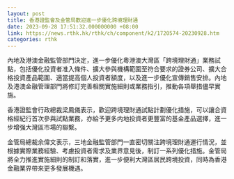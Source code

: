```yaml
---
layout: post
title: 香港證監會及金管局歡迎進一步優化跨境理財通
date: 2023-09-28 17:51:32.000000000 +08:00
link: https://news.rthk.hk/rthk/ch/component/k2/1720574-20230928.htm
categories: rthk
---
```


內地及港澳金融監管部門決定，進一步優化粵港澳大灣區「跨境理財通」業務試點，包括優化投資者准入條件、擴大參與機構範圍至符合要求的證券公司、擴大合格投資產品範圍、適當提高個人投資者額度，以及進一步優化宣傳銷售安排。內地及港澳金融管理部門將修訂完善相關實施細則或業務指引，推動各項舉措儘早實施。

香港證監會行政總裁梁鳳儀表示，歡迎跨境理財通試點計劃優化措施，可以讓合資格經紀行首次參與試點業務，亦給予更多内地投資者更豐富的基金產品選擇，進一步增强大灣區市場的聯繫。

金管局總裁余偉文表示，三地金融監管部門一直密切關注跨境理財通運行情況，並根據實際業務經驗、考慮投資者需求及業界意見後，制訂一系列優化措施。金管局將全力推進實施細則的制訂和落實，進一步便利大灣區居民跨境投資，同時為香港金融業界帶來更多發展機遇。
